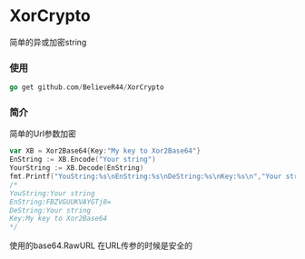  XorCrypto
=======
简单的异或加密string
### 使用
```go
go get github.com/BelieveR44/XorCrypto
```
### 简介
简单的Url参数加密
```go
var XB = Xor2Base64{Key:"My key to Xor2Base64"}
EnString := XB.Encode("Your string")
YourString := XB.Decode(EnString)
fmt.Printf("YouString:%s\nEnString:%s\nDeString:%s\nKey:%s\n","Your string",EnString,YourString,XB.Key)
/*
YouString:Your string
EnString:FBZVGUUKVAYGTj8=
DeString:Your string
Key:My key to Xor2Base64
*/
```
使用的base64.RawURL 在URL传参的时候是安全的
